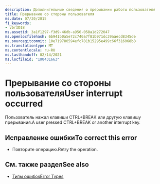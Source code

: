 ```yaml
---
description: Дополнительные сведения о прерывании работы пользователя
title: Прерывание со стороны пользователя
ms.date: 07/20/2015
f1_keywords:
- vbrID18
ms.assetid: 3a1f1297-f3d9-46db-a956-058a1d272047
ms.openlocfilehash: 6b941b0a5e72c740a7f81b971dc39aaecd8345de
ms.sourcegitcommit: 10e719780594efc781b15295e499c66f316068b8
ms.translationtype: MT
ms.contentlocale: ru-RU
ms.lasthandoff: 02/14/2021
ms.locfileid: "100431663"
---
```

# <a name="user-interrupt-occurred"></a><span data-ttu-id="ae818-103">Прерывание со стороны пользователя</span><span class="sxs-lookup"><span data-stu-id="ae818-103">User interrupt occurred</span></span>

<span data-ttu-id="ae818-104">Пользователь нажал клавиши CTRL+BREAK или другую клавишу прерывания.</span><span class="sxs-lookup"><span data-stu-id="ae818-104">A user pressed CTRL+BREAK or another interrupt key.</span></span>  
  
## <a name="to-correct-this-error"></a><span data-ttu-id="ae818-105">Исправление ошибки</span><span class="sxs-lookup"><span data-stu-id="ae818-105">To correct this error</span></span>  
  
- <span data-ttu-id="ae818-106">Повторите операцию.</span><span class="sxs-lookup"><span data-stu-id="ae818-106">Retry the operation.</span></span>  
  
## <a name="see-also"></a><span data-ttu-id="ae818-107">См. также раздел</span><span class="sxs-lookup"><span data-stu-id="ae818-107">See also</span></span>

- [<span data-ttu-id="ae818-108">Типы ошибок</span><span class="sxs-lookup"><span data-stu-id="ae818-108">Error Types</span></span>](../programming-guide/language-features/error-types.md)
